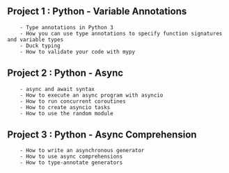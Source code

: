 ## Project 1 : Python - Variable Annotations
        - Type annotations in Python 3
        - How you can use type annotations to specify function signatures and variable types
        - Duck typing
        - How to validate your code with mypy

## Project 2 : Python - Async
        - async and await syntax
        - How to execute an async program with asyncio
        - How to run concurrent coroutines
        - How to create asyncio tasks
        - How to use the random module

## Project 3 : Python - Async Comprehension
        - How to write an asynchronous generator
        - How to use async comprehensions
        - How to type-annotate generators
